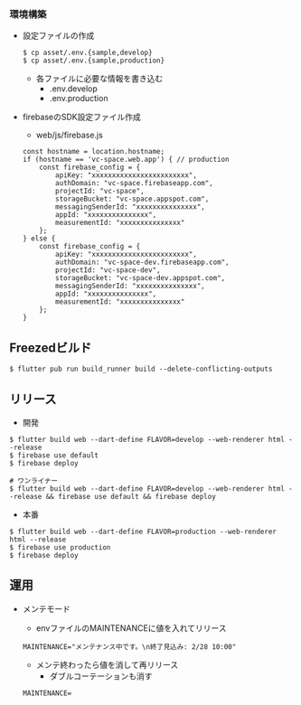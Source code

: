 ### 環境構築
* 設定ファイルの作成

    ```
    $ cp asset/.env.{sample,develop}
    $ cp asset/.env.{sample,production}
    ```

    * 各ファイルに必要な情報を書き込む
        * .env.develop
        * .env.production

* firebaseのSDK設定ファイル作成
    * web/js/firebase.js

    ```
    const hostname = location.hostname;
    if (hostname == 'vc-space.web.app') { // production
        const firebase_config = {
            apiKey: "xxxxxxxxxxxxxxxxxxxxxxxx",
            authDomain: "vc-space.firebaseapp.com",
            projectId: "vc-space",
            storageBucket: "vc-space.appspot.com",
            messagingSenderId: "xxxxxxxxxxxxxxx",
            appId: "xxxxxxxxxxxxxxx",
            measurementId: "xxxxxxxxxxxxxxx"
        };
    } else {
        const firebase_config = {
            apiKey: "xxxxxxxxxxxxxxxxxxxxxxxx",
            authDomain: "vc-space-dev.firebaseapp.com",
            projectId: "vc-space-dev",
            storageBucket: "vc-space-dev.appspot.com",
            messagingSenderId: "xxxxxxxxxxxxxxx",
            appId: "xxxxxxxxxxxxxxx",
            measurementId: "xxxxxxxxxxxxxxx"
        };
    }
    ```


## Freezedビルド
```
$ flutter pub run build_runner build --delete-conflicting-outputs
```

## リリース
* 開発

```
$ flutter build web --dart-define FLAVOR=develop --web-renderer html --release
$ firebase use default
$ firebase deploy

# ワンライナー
$ flutter build web --dart-define FLAVOR=develop --web-renderer html --release && firebase use default && firebase deploy
```

* 本番

```
$ flutter build web --dart-define FLAVOR=production --web-renderer html --release
$ firebase use production
$ firebase deploy
```

## 運用
* メンテモード
    * envファイルのMAINTENANCEに値を入れてリリース

    ```
    MAINTENANCE="メンテナンス中です。\n終了見込み: 2/28 10:00"
    ```

    * メンテ終わったら値を消して再リリース
        * ダブルコーテーションも消す

    ```
    MAINTENANCE=
    ```